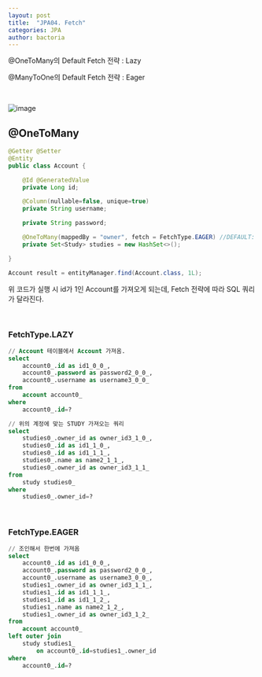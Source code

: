 ```yaml
---
layout: post
title:  "JPA04. Fetch"
categories: JPA
author: bactoria
---
```


@OneToMany의 Default Fetch 전략 : Lazy

@ManyToOne의 Default Fetch 전략 : Eager

&nbsp;
&nbsp;

![image](https://user-images.githubusercontent.com/25674959/59111164-6df0ef80-897b-11e9-94f8-d5ed408d95bc.png)

## @OneToMany

```java
@Getter @Setter
@Entity
public class Account {

    @Id @GeneratedValue
    private Long id;

    @Column(nullable=false, unique=true)
    private String username;

    private String password;

    @OneToMany(mappedBy = "owner", fetch = FetchType.EAGER) //DEFAULT: LAZY
    private Set<Study> studies = new HashSet<>();

}
```

```java
Account result = entityManager.find(Account.class, 1L);
```

위 코드가 실행 시 id가 1인 Account를 가져오게 되는데, Fetch 전략에 따라 SQL 쿼리가 달라진다.

&nbsp;

### FetchType.LAZY

```sql
// Account 테이블에서 Account 가져옴.
select
    account0_.id as id1_0_0_,
    account0_.password as password2_0_0_,
    account0_.username as username3_0_0_ 
from
    account account0_ 
where
    account0_.id=?

// 위의 계정에 맞는 STUDY 가져오는 쿼리
select
    studies0_.owner_id as owner_id3_1_0_,
    studies0_.id as id1_1_0_,
    studies0_.id as id1_1_1_,
    studies0_.name as name2_1_1_,
    studies0_.owner_id as owner_id3_1_1_ 
from
    study studies0_ 
where
    studies0_.owner_id=?
```

&nbsp;
&nbsp;

### FetchType.EAGER

```sql
// 조인해서 한번에 가져옴
select
    account0_.id as id1_0_0_,
    account0_.password as password2_0_0_,
    account0_.username as username3_0_0_,
    studies1_.owner_id as owner_id3_1_1_,
    studies1_.id as id1_1_1_,
    studies1_.id as id1_1_2_,
    studies1_.name as name2_1_2_,
    studies1_.owner_id as owner_id3_1_2_ 
from
    account account0_ 
left outer join
    study studies1_ 
        on account0_.id=studies1_.owner_id 
where
    account0_.id=?
```

